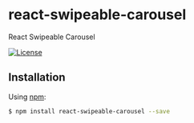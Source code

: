 # react-swipeable-carousel

React Swipeable Carousel

[![License][license-badge]][license]

## Installation

Using [npm](https://www.npmjs.com/package/react-swipeable-carousel):

```bash
$ npm install react-swipeable-carousel --save
```

[license-badge]: https://img.shields.io/github/license/mashape/apistatus.svg?maxAge=2592000
[license]: https://github.com/vhnam/react-swipeable-carousel/blob/master/LICENSE
